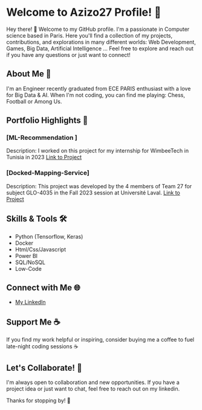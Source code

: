 # Welcome to Azizo27 Profile! 🚀


Hey there! 👋 Welcome to my GitHub profile. I'm a passionate in Computer science based in Paris. Here you'll find a collection of my projects, contributions, and explorations in many different worlds: Web Development, Games, Big Data, Artificial Intelligence ... 
Feel free to explore and reach out if you have any questions or just want to connect!

## About Me 🌟

I'm an Engineer recently graduated from ECE PARIS enthusiast with a love for Big Data & AI. When I'm not coding, you can find me playing: Chess, Football or Among Us.

## Portfolio Highlights 🎨

### [ML-Recommendation ]
Description: I worked on this project for my internship for WimbeeTech in Tunisia in 2023
[Link to Project](https://github.com/Azizo27/ML-Recommendation)

### [Docked-Mapping-Service]
Description: This project was developed by the 4 members of Team 27 for subject GLO-4035 in the Fall 2023 session at Université Laval.
[Link to Project](https://github.com/Azizo27/Docked-Mapping-Service)

## Skills & Tools 🛠️

- Python (Tensorflow, Keras)
- Docker
- Html/Css/Javascript
- Power BI
- SQL/NoSQL
- Low-Code

## Connect with Me 🌐

- [My LinkedIn](https://www.linkedin.com/in/abdelaziz-abdelkefi)

## Support Me ☕

If you find my work helpful or inspiring, consider buying me a coffee to fuel late-night coding sessions ☕️

## Let's Collaborate! 🤝

I'm always open to collaboration and new opportunities. If you have a project idea or just want to chat, feel free to reach out on my linkedin.

Thanks for stopping by! 🙏

